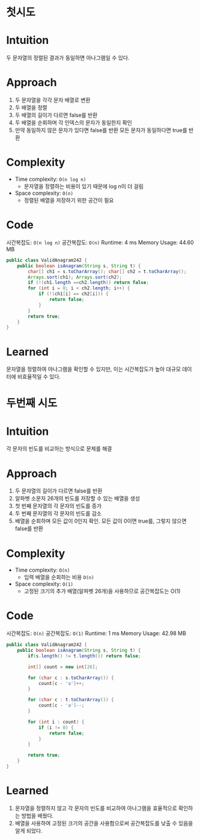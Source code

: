 # 첫시도

# Intuition
두 문자열의 정렬된 결과가 동일하면 아나그램일 수 있다.

# Approach
1. 두 문자열을 각각 문자 배열로 변환
2. 두 배열을 정렬
3. 두 배열의 길이가 다르면 false를 반환
4. 두 배열을 순회하며 각 인덱스의 문자가 동일한지 확인
5. 만약 동일하지 않은 문자가 있다면 false를 반환
모든 문자가 동일하다면 true를 반환

# Complexity
- Time complexity: `O(n log n)`
  - 문자열을 정렬하는 비용이 있기 때문에 log n이 더 걸림
- Space complexity: `O(n)`
  - 정렬된 배열을 저장하기 위한 공간이 필요

# Code
시간복잡도: `O(n log n)`
공간복잡도: `O(n)`
Runtime: 4 ms
Memory Usage: 44.60 MB

```java
public class ValidAnagram242 {
    public boolean isAnagram(String s, String t) {
        char[] ch1 = s.toCharArray(); char[] ch2 = t.toCharArray();
        Arrays.sort(ch1); Arrays.sort(ch2);
        if (!(ch1.length ==ch2.length)) return false;
        for (int i = 0; i < ch2.length; i++) {
            if (!(ch1[i] == ch2[i])) {
                return false;
            }
        }
        return true;
    }
}
```

# Learned
문자열을 정렬하여 아나그램을 확인할 수 있지만, 이는 시간복잡도가 높아 대규모 데이터에 비효율적일 수 있다.

# 두번째 시도
# Intuition
각 문자의 빈도를 비교하는 방식으로 문제를 해결

# Approach
1. 두 문자열의 길이가 다르면 false를 반환
2. 알파벳 소문자 26개의 빈도를 저장할 수 있는 배열을 생성
3. 첫 번째 문자열의 각 문자의 빈도를 증가
4. 두 번째 문자열의 각 문자의 빈도를 감소
5. 배열을 순회하며 모든 값이 0인지 확인. 모든 값이 0이면 true를, 그렇지 않으면 false를 반환

# Complexity
- Time complexity: `O(n)`
    - 입력 배열을 순회하는 비용 `O(n)`
- Space complexity: `O(1)`
    - 고정된 크기의 추가 배열(알파벳 26개)을 사용하므로 공간복잡도는 O(1)

# Code
시간복잡도: `O(n)`
공간복잡도: `O(1)`
Runtime: 1 ms
Memory Usage: 42.98 MB

```java
public class ValidAnagram242 {
    public boolean isAnagram(String s, String t) {
        if(s.length() != t.length()) return false;

        int[] count = new int[26];

        for (char c : s.toCharArray()) {
            count[c - 'a']++;
        }

        for (char c : t.toCharArray()) {
            count[c - 'a']--;
        }

        for (int i : count) {
            if (i != 0) {
                return false;
            }
        }

        return true;
    }
}
```

# Learned
1. 문자열을 정렬하지 않고 각 문자의 빈도를 비교하여 아나그램을 효율적으로 확인하는 방법을 배웠다.
2. 배열을 사용하여 고정된 크기의 공간을 사용함으로써 공간복잡도를 낮출 수 있음을 알게 되었다.
